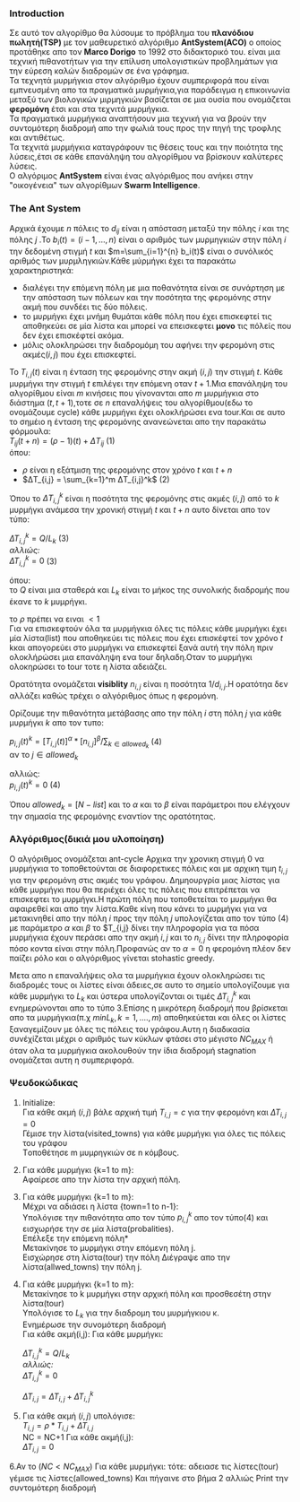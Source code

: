 ### Introduction 
Σε αυτό τον αλγορίθμο θα λύσουμε το πρόβλημα του **πλανόδιου πωλητή(TSP)** με τον μαθευρετικό αλγόριθμο **AntSystem(ACO)** ο οποίος προτάθηκε απο τον **Marco Dorigo** το 1992 στο διδακτορικό του. είναι μια τεχνική πιθανοτήτων για την επίλυση υπολογιστικών προβλημάτων για την εύρεση καλών διαδρομών σε ένα γράφημα.  
Τα τεχνητά μυρμήγκια στον αλγόριθμο έχουν συμπεριφορά που είναι εμπνευσμένη απο τα πραγματικά μυρμήγκια,για παράδειγμα η επικοινωνία μεταξύ των βιολογικών μιρμηγκιών βασίζεται σε μια ουσία που ονομάζεται **φερομόνη** έτσι και στα τεχνιτά μυρμήγκια.  
Τα πραγματικά μυρμήγκια  αναπτήσουν μια τεχνική για να βρούν την συντομότερη διαδρομή απο την φωλιά τους προς την πηγή της τροφλης και αντιθέτως.  
Τα τεχνιτά μυρμήγκια καταγράφουν τις θέσεις τους και την ποιότητα της λύσεις,έτσι σε κάθε επανάληψη του αλγορίθμου να βρίσκουν καλύτερες λύσεις.  
Ο αλγόριμος **AntSystem** είναι ένας αλγόριθμος που ανήκει στην "οικογένεια" των αλγορίθμων **Swarm Intelligence**.   

### The Ant System
Αρχικά έχουμε $n$ πόλεις το $d_{ij}$ είναι η απόσταση μεταξύ την πόλης $i$ και της πόλης $j$ .Το $b_i(t)=(i-1,...,n)$ είναι ο αριθμός των μυρμηγκιών στην πόλη $i$ την δεδομένη στιγμή $t$ και $m=\sum_{i=1}^{n} b_i(t)$ είναι ο συνόλικός αριθμός των μυρμληγκιών.Κάθε μύρμήγκι έχει τα παρακάτω χαρακτηριστηκά:  

* διαλέγει την επόμενη πόλη με μια ποθανότητα είναι σε συνάρτηση με την απόσταση των πόλεων και την ποσότητα της φερομόνης στην ακμή που συνδέει τις δύο πόλεις.    
* το μυρμήγκι έχει μνήμη θυμάται κάθε πόλη που έχει επισκεφτεί τις αποθηκεύει σε μία λίστα και μπορεί να επεισκεφτει **μονο** τις πόλείς που δεν έχει επισκέφτεί ακόμα.  
* μόλις ολοκληρώσει την διαδρομόμη του αφήνει την φερομόνη στις ακμές$(i,j)$ που έχει επισκεφτεί.  

Το $T_{i,j}(t)$ είναι η ένταση της φερομόνης στην ακμή $(i,j)$ την στιγμή $t$.
Κάθε μυρμήγκι την στιγμή $t$ επιλέγει την επόμενη οταν $t+1$.Μια επανάληψη του αλγορίθμου είναι $m$ κινήσεις που γίνονανται απο $m$ μυρμήγκια στο διάστημα $(t,t+1)$,τοτε σε $n$ επαναλήψεις του αλγορίθμου(εδω το ονομάζουμε cycle) κάθε μυρμήγκι έχει ολοκλήρώσει ενα tour.Και σε αυτο το σημέιο  η ένταση της φερομόνης ανανεώνεται απο την παρακάτω φόρμουλα:  
$T_{ij}(t+n)=(ρ-1)(t)+ΔT_{ij}$ (1)   
όπου:

* $ρ$ είναι η  εξάτμιση της φερομόνης στον χρόνο $t$ και $t+n$  
* $ΔT_{i,j} = \sum_{k=1}^m ΔT_{i,j}^k$ (2)  

Όπου το $ΔT_{i,j}^k$ είναι η ποσότητα της φερομόνης στις ακμές $(i,j)$ από το $k$ μυρμήγκι ανάμεσα την χρονική στιγμή $t$ και $t+n$ αυτο δίνεται απο τον τύπο:

$ΔΤ_{i,j}^k = Q/L_k$ (3)   
*αλλιώς:*  
$ΔΤ_{i,j}^k = 0$ (3)  

όπου:  
το $Q$ είναι μια σταθερά και $L_k$ είναι το μήκος της συνολικής διαδρομής που έκανε το $k$ μυμρήγκι.  

το $ρ$ πρέπει να ειναι $<1$  
Για να επισκεφτούν όλα τα μυρμήγκια όλες τις πόλεις κάθε μυρμήγκι έχει μία λίστα(list) που αποθηκεύει τις πόλεις που έχει επισκέφτεί τον χρόνο $t$ kκαι απογορεύει στο μυρμήγκι να επισκεφτεί ξανά αυτή την πόλη πριν ολοκλήρώσει μια επανάληψη ενα tour δηλαδη.Οταν το μυρμήγκι ολοκηρώσει το tour τοτε η λίστα αδειάζει.  

Ορατότητα ονομάζεται **visiblity** $n_{i,j}$ είναι η ποσότητα $1/d_{i,j}$.H ορατότηα δεν αλλάζει καθώς τρέχει ο αλγόριθμος όπως η φερομόνη.

Ορίζουμε την πιθανότητα μετάβασης  απo την πόλη $i$ στη πόλη $j$ για κάθε μυρμήγκι $k$
απο τον τυπο:

$p_{i,j}(t)^k = [Τ_{i,j}(t)]^α * [n_{i,j}]^β / \sum_{k\in allowed_k}$ (4)  
αν το $j \in allowed_k$

αλλιώς:  
$p_{i,j}(t)^k = 0$ (4)  

Όπου $allowed_k = [N-list]$ και το $α$ και το $β$ είναι παράμετροι που ελέγχουν την σημασία της φερομόνης εναντίον της ορατότητας.  

### Αλγόριθμος(δικιά μου υλοποίηση)
Ο αλγόριθμος ονομάζεται ant-cycle
Αρχικα την χρονικη στιγμή 0 να μυρμήγκια το τοποθετούνται σε διαφορετικες πόλεις και με αρχικη τιμη $t_{i,j}$ για την φερομόνη στις ακμές του γράφου.
Δημηουργρία μιας λίστας για κάθε μυρμήγκι που θα περιέχει όλες τις πόλεις που επιτρέπεται να επισκεφτει το μυρμήγκι.Η πρώτη πόλη που τοποθετείται το μυρμήγκι θα αφαιρεθεί και απο την λίστα.Καθε κίνη που κάνει το μυρμήγκι για να μετακινηθεί απο την πόλη $i$ προς την  πόλη $j$ υπολογίζεται απο τον τύπο (4) με παράμετρο $α$ και $β$ το $Τ_{i,j} δίνει την πληροφορία για τα πόσα μυρμήγκια έχουν περάσει απο την ακμή $i,j$  και το $n_{i,j}$ δίνει την πληροφορία πόσο κοντα είναι στην πόλη.Προφανώς αν το $α=0$ η φερομόνη πλέον δεν παίζει ρόλο και ο αλγόριθμος γίνεται stohastic greedy.

Μετα απο n επαναλήψεις ολα τα μυρμήγκια έχουν ολοκληρώσει τις διαδρομές τους οι λίστες είναι άδειες,σε αυτο το σημείο υπολογίζουμε για κάθε μυρμήγκι το $L_k$ και ύστερα υπολογίζονται οι τιμές $ΔΤ_{i,j}^k$ και ενημερώνονται απο το τύπο 3.Επίσης η μικρότερη διαδρομή που βρίσκεται απο τα μυρμήγκια(π.χ $min L_k, k = 1,....,m)$ αποθηκεύεται και όλες οι λίστες ξαναγεμίζουν με όλες τις πόλεις του γράφου.Αυτη η διαδικασία συνέχίζεται μέχρι ο αριθμός των κύκλων φτάσει στο μέγιστο $NC_{MAX}$ ή όταν ολα τα μυρμήγκια ακολουθούν την ίδια διαδρομή stagnation ονομάζεται αυτη η συμπεριφορά.  

### Ψευδοκώδικας
1. Initialize:  
    Για κάθε ακμή $(i,j)$ βάλε αρχική τιμή $T_{i,j}=c$ για την φερομόνη και $ΔΤ_{i,j} = 0$  
    Γέμισε την λίστα(visited_towns) για κάθε μυρμήγκι για όλες τις πόλεις του γράφου  
    Tοποθέτησε m μυμρηγκιών σε n κόμβους.  
    

2. Για κάθε μυρμήγκι {k=1 to m}:    
    Αφαίρεσε απο την λίστα την αρχική πόλη.

3. Για κάθε μυρμήγκι {k=1 to m}:  
    Μέχρι να αδιάσει η λίστα {town=1 to n-1}:  
            Υπολόγισε την πιθανότητα απο τον τύπο $p_{i,j}^k$ απο τον τύπο(4) και εισχωρήσε την σε μία λίστα(probalities).  
            Επέλεξε την επόμενη πόλη*  
            Μετακίνησε το μυρμήγκι στην επόμενη πόλη j.  
            Εισχώρησε στη λίστα(tour) την πόλη
            Διέγραψε απο την λίστα(allwed_towns) την πόλη j.  

4. Για κάθε μυρμήγκι {k=1 to m}:  
   Μετακίνησε το k μυρμήγκι στην αρχική πόλη και προσθεσέτη στην λίστα(tour)  
   Υπολόγισε το $L_k$ για την διαδρομη του μυρμήγκιου κ.  
   Ενημέρωσε την συνομότερη διαδρομή  
   Για κάθε ακμή(i,j):
   Για κάθε μυρμήγκι:

    $ΔΤ_{i,j}^k = Q/L_k$  
    *αλλιώς:*  
    $ΔΤ_{i,j}^k = 0$

    $ΔΤ_{i,j} = ΔΤ_{i,j} + ΔΤ_{i,j}^k$  

5. Για κάθε ακμή $(i,j)$ υπολόγισε:  
$T_{i,j} = ρ * T_{i,j} + ΔΤ_{i,j}$   
NC = NC+1
Για κάθε ακμή(i,j):  
$ΔΤ_{i,j} = 0$ 

6.Αν το ($NC<NC_{MAX}$)
Για κάθε μυρμήγκι:
τότε:
 αδειασε τις λίστες(tour)
γέμισε τις λίστες(allowed_towns)
Και πήγαινε στο βήμα 2
αλλιώς
Print την συντομότερη διαδρομή













    






 
 